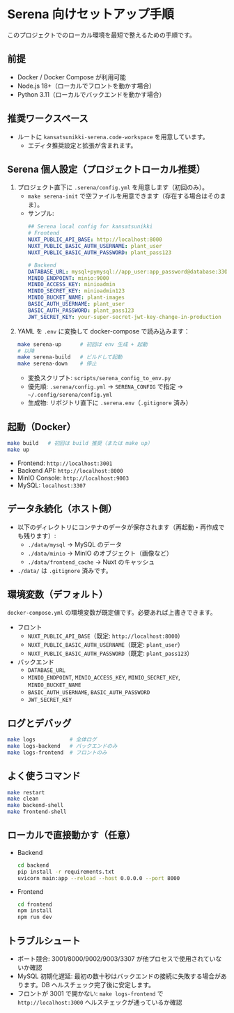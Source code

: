 # Serena 向けセットアップ手順

このプロジェクトでのローカル環境を最短で整えるための手順です。

## 前提
- Docker / Docker Compose が利用可能
- Node.js 18+（ローカルでフロントを動かす場合）
- Python 3.11（ローカルでバックエンドを動かす場合）

## 推奨ワークスペース
- ルートに `kansatsunikki-serena.code-workspace` を用意しています。
  - エディタ推奨設定と拡張が含まれます。

## Serena 個人設定（プロジェクトローカル推奨）
1. プロジェクト直下に `.serena/config.yml` を用意します（初回のみ）。
   - `make serena-init` で空ファイルを用意できます（存在する場合はそのまま）。
   - サンプル:
     ```yaml
     ## Serena local config for kansatsunikki
     # Frontend
     NUXT_PUBLIC_API_BASE: http://localhost:8000
     NUXT_PUBLIC_BASIC_AUTH_USERNAME: plant_user
     NUXT_PUBLIC_BASIC_AUTH_PASSWORD: plant_pass123

     # Backend
     DATABASE_URL: mysql+pymysql://app_user:app_password@database:3306/plant_tracker
     MINIO_ENDPOINT: minio:9000
     MINIO_ACCESS_KEY: minioadmin
     MINIO_SECRET_KEY: minioadmin123
     MINIO_BUCKET_NAME: plant-images
     BASIC_AUTH_USERNAME: plant_user
     BASIC_AUTH_PASSWORD: plant_pass123
     JWT_SECRET_KEY: your-super-secret-jwt-key-change-in-production
     ```
2. YAML を `.env` に変換して docker-compose で読み込みます：
   ```bash
   make serena-up      # 初回は env 生成 + 起動
   # 以降
   make serena-build   # ビルドして起動
   make serena-down    # 停止
   ```
   - 変換スクリプト: `scripts/serena_config_to_env.py`
   - 優先順: `.serena/config.yml` -> `SERENA_CONFIG` で指定 -> `~/.config/serena/config.yml`
   - 生成物: リポジトリ直下に `.serena.env`（`.gitignore` 済み）

## 起動（Docker）
```bash
make build   # 初回は build 推奨（または make up）
make up
```

- Frontend: `http://localhost:3001`
- Backend API: `http://localhost:8000`
- MinIO Console: `http://localhost:9003`
- MySQL: `localhost:3307`

## データ永続化（ホスト側）
- 以下のディレクトリにコンテナのデータが保存されます（再起動・再作成でも残ります）:
  - `./data/mysql` → MySQL のデータ
  - `./data/minio` → MinIO のオブジェクト（画像など）
  - `./data/frontend_cache` → Nuxt のキャッシュ
- `./data/` は `.gitignore` 済みです。

## 環境変数（デフォルト）
`docker-compose.yml` の環境変数が既定値です。必要あれば上書きできます。

- フロント
  - `NUXT_PUBLIC_API_BASE`（既定: `http://localhost:8000`）
  - `NUXT_PUBLIC_BASIC_AUTH_USERNAME`（既定: `plant_user`）
  - `NUXT_PUBLIC_BASIC_AUTH_PASSWORD`（既定: `plant_pass123`）
- バックエンド
  - `DATABASE_URL`
  - `MINIO_ENDPOINT`, `MINIO_ACCESS_KEY`, `MINIO_SECRET_KEY`, `MINIO_BUCKET_NAME`
  - `BASIC_AUTH_USERNAME`, `BASIC_AUTH_PASSWORD`
  - `JWT_SECRET_KEY`

## ログとデバッグ
```bash
make logs           # 全体ログ
make logs-backend   # バックエンドのみ
make logs-frontend  # フロントのみ
```

## よく使うコマンド
```bash
make restart
make clean
make backend-shell
make frontend-shell
```

## ローカルで直接動かす（任意）
- Backend
  ```bash
  cd backend
  pip install -r requirements.txt
  uvicorn main:app --reload --host 0.0.0.0 --port 8000
  ```
- Frontend
  ```bash
  cd frontend
  npm install
  npm run dev
  ```

## トラブルシュート
- ポート競合: 3001/8000/9002/9003/3307 が他プロセスで使用されていないか確認
- MySQL 初期化遅延: 最初の数十秒はバックエンドの接続に失敗する場合があります。DB ヘルスチェック完了後に安定します。
- フロントが 3001 で開かない: `make logs-frontend` で `http://localhost:3000` ヘルスチェックが通っているか確認